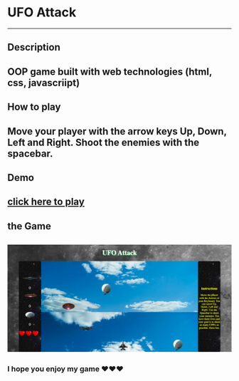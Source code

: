 # UFO Attack
---
## Description
OOP game built with web technologies (html, css, javascriipt)
---
## How to play
Move your player with the arrow keys Up, Down, Left and Right.
Shoot the enemies with the spacebar.
---
## Demo
[click here to play](https://github.com/hristosppp/oop-game-project/deployments/activity_log?environment=github-pages)
---
## the Game
![alt text](./images/Game-screen.png)
---
### I hope you enjoy my game ❤️❤️❤️